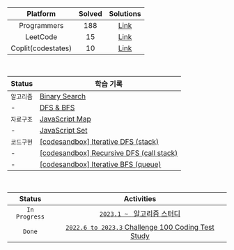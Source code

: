 |      Platform      | Solved |            Solutions            |
| :----------------: | :----: | :-----------------------------: |
|    Programmers     |  188   | [Link](/solutions/Programmers/) |
|      LeetCode      |   15   |  [Link](/solutions/LeetCode/)   |
| Coplit(codestates) |   10    |   [Link](/solutions/Coplit/)    |

<br>

| Status     | 학습 기록                                                                                                       |
| ---------- | --------------------------------------------------------------------------------------------------------------- |
| `알고리즘` | [Binary Search](/note/Binary%20Search.md)                                                                       |
| -          | [DFS & BFS](/note/DFS%20%26%20BFS.md)                                                                           |
| `자료구조` | [JavaScript Map](/note/JavaScript%20Map.md)                                                                     |
| -          | [JavaScript Set](/note/JavaScript%20Set.md)                                                                     |
| `코드구현` | [[codesandbox] Iterative DFS (stack)](https://codesandbox.io/s/typescript-iterative-dfs-stack-oxx0fl)           |
| -          | [[codesandbox] Recursive DFS (call stack)](https://codesandbox.io/s/typescript-recursive-dfs-call-stack-szrqb6) |
| -          | [[codesandbox] Iterative BFS (queue)](https://codesandbox.io/s/typescript-iterative-bfs-queue-8d5s7y)           |

<br>

|    Status     |                                                    Activities                                                    |
| :-----------: | :--------------------------------------------------------------------------------------------------------------: |
| `In Progress` |                   [`2023.1 ~ ` 알고리즘 스터디](https://github.com/nincoding/algorithm-study)                    |
|    `Done`     | [ `2022.6 to 2023.3` Challenge 100 Coding Test Study](https://github.com/ellynhan/challenge100-codingtest-study) |
